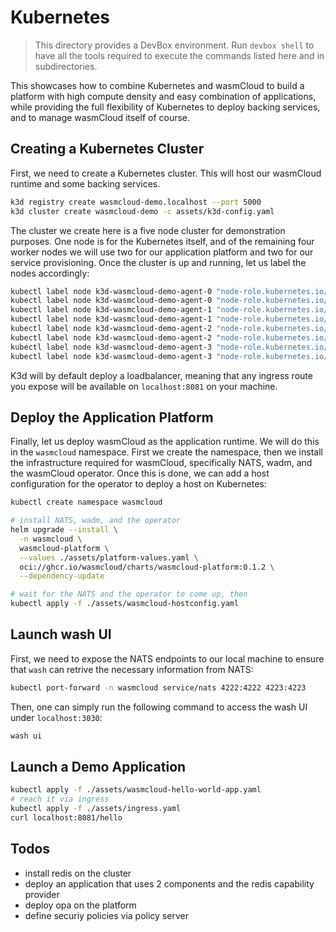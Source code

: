 # Kubernetes

> This directory provides a DevBox environment. Run `devbox shell` to have all the tools required to
> execute the commands listed here and in subdirectories.

This showcases how to combine Kubernetes and wasmCloud to build a platform with high compute density
and easy combination of applications, while providing the full flexibility of Kubernetes to deploy
backing services, and to manage wasmCloud itself of course.

## Creating a Kubernetes Cluster

First, we need to create a Kubernetes cluster. This will host our wasmCloud runtime and some
backing services.

```bash
k3d registry create wasmcloud-demo.localhost --port 5000
k3d cluster create wasmcloud-demo -c assets/k3d-config.yaml
```

The cluster we create here is a five node cluster for demonstration purposes. One node is for the
Kubernetes itself, and of the remaining four worker nodes we will use two for our application
platform and two for our service provisioning. Once the cluster is up and running, let us label the
nodes accordingly:

```bash
kubectl label node k3d-wasmcloud-demo-agent-0 "node-role.kubernetes.io/worker=true"
kubectl label node k3d-wasmcloud-demo-agent-0 "node-role.kubernetes.io/application-platform=true"
kubectl label node k3d-wasmcloud-demo-agent-1 "node-role.kubernetes.io/worker=true"
kubectl label node k3d-wasmcloud-demo-agent-1 "node-role.kubernetes.io/application-platform=true"
kubectl label node k3d-wasmcloud-demo-agent-2 "node-role.kubernetes.io/worker=true"
kubectl label node k3d-wasmcloud-demo-agent-2 "node-role.kubernetes.io/infra-platform=true"
kubectl label node k3d-wasmcloud-demo-agent-3 "node-role.kubernetes.io/worker=true"
kubectl label node k3d-wasmcloud-demo-agent-3 "node-role.kubernetes.io/infra-platform=true"
```

K3d will by default deploy a loadbalancer, meaning that any ingress route you expose will be
available on `localhost:8081` on your machine.

## Deploy the Application Platform

Finally, let us deploy wasmCloud as the application runtime. We will do this in the `wasmcloud`
namespace. First we create the namespace, then we install the infrastructure required for wasmCloud,
specifically NATS, wadm, and the wasmCloud operator. Once this is done, we can add a host
configuration for the operator to deploy a host on Kubernetes:

```bash
kubectl create namespace wasmcloud

# install NATS, wadm, and the operator
helm upgrade --install \
  -n wasmcloud \
  wasmcloud-platform \
  --values ./assets/platform-values.yaml \
  oci://ghcr.io/wasmcloud/charts/wasmcloud-platform:0.1.2 \
  --dependency-update

# wait for the NATS and the operator to come up, then
kubectl apply -f ./assets/wasmcloud-hostconfig.yaml
```

## Launch wash UI

First, we need to expose the NATS endpoints to our local machine to ensure that `wash` can retrive
the necessary information from NATS:

```bash
kubectl port-forward -n wasmcloud service/nats 4222:4222 4223:4223
```

Then, one can simply run the following command to access the wash UI under `localhost:3030`:

```bash
wash ui
```

## Launch a Demo Application

```bash
kubectl apply -f ./assets/wasmcloud-hello-world-app.yaml
# reach it via ingress
kubectl apply -f ./assets/ingress.yaml
curl localhost:8081/hello
```

## Todos

- install redis on the cluster
- deploy an application that uses 2 components and the redis capability provider
- deploy opa on the platform
- define securiy policies via policy server
